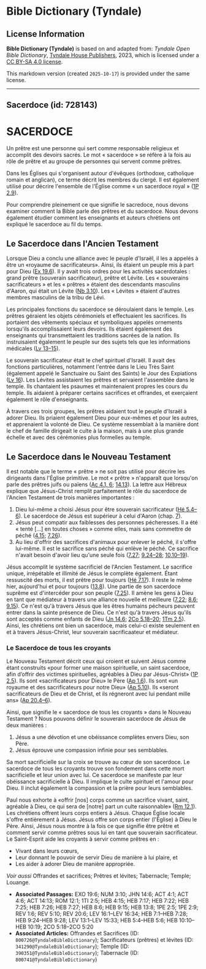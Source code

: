 # Bible Dictionary (Tyndale)

## License Information

**Bible Dictionary (Tyndale)** is based on and adapted from: _Tyndale Open Bible Dictionary_, [Tyndale House Publishers](https://tyndaleopenresources.com/), 2023, which is licensed under a [CC BY-SA 4.0 license](https://creativecommons.org/licenses/by-sa/4.0/legalcode.en).

This markdown version (created `2025-10-17`) is provided under the same license.



--------------------------------

## Sacerdoce (id: 728143)

SACERDOCE
=========

Un prêtre est une personne qui sert comme responsable religieux et accomplit des devoirs sacrés. Le mot « sacerdoce » se réfère à la fois au rôle de prêtre et au groupe de personnes qui servent comme prêtres.

Dans les Églises qui s'organisent autour d'évêques (orthodoxe, catholique romain et anglican), ce terme décrit les membres du clergé. Il est également utilisé pour décrire l'ensemble de l'Église comme « un sacerdoce royal » ([1P 2\.9](https://ref.ly/1Pet2:9)).

Pour comprendre pleinement ce que signifie le sacredoce, nous devons examiner comment la Bible parle des prêtres et du sacerdoce. Nous devons également étudier comment les enseignants et auteurs chrétiens ont expliqué le sacerdoce au fil du temps.

Le Sacerdoce dans l'Ancien Testament
------------------------------------

Lorsque Dieu a conclu une alliance avec le peuple d'Israël, il les a appelés à être un «royaume de sacrificateurs». Ainsi, ils étaient un peuple mis à part pour Dieu ([Ex 19\.6](https://ref.ly/Exod19:6)). Il y avait trois ordres pour les activités sacerdotales : grand prêtre (souverain sacrificateur), prêtre et Lévite. Les « souverains sacrificateurs » et les « prêtres » étaient des descendants masculins d'Aaron, qui était un Lévite ([Nb 3\.10](https://ref.ly/Num3:10)). Les « Lévites » étaient d'autres membres masculins de la tribu de Lévi.

Les principales fonctions du sacerdoce se déroulaient dans le temple. Les prêtres géraient les objets cérémoniels et effectuaient les sacrifices. Ils portaient des vêtements spéciaux et symboliques appelés ornements lorsqu'ils accomplissaient leurs devoirs. Ils étaient également des enseignants qui transmettaient les traditions sacrées de la nation. Ils instruisaient également le peuple sur des sujets tels que les informations médicales ([Lv 13–15](https://ref.ly/Lev13:1-Lev15:33)).

Le souverain sacrificateur était le chef spirituel d'Israël. Il avait des fonctions particulières, notamment l'entrée dans le Lieu Très Saint (également appelé le Sanctuaire ou Saint des Saints) le Jour des Expiations ([Lv 16](https://ref.ly/Lev16:1-Lev16:34)). Les Lévites assistaient les prêtres et servaient l'assemblée dans le temple. Ils chantaient les psaumes et maintenaient propres les cours du temple. Ils aidaient à préparer certains sacrifices et offrandes, et exerçaient également le rôle d'enseignants.

À travers ces trois groupes, les prêtres aidaient tout le peuple d'Israël à adorer Dieu. Ils priaient également Dieu pour eux\-mêmes et pour les autres, et apprenaient la volonté de Dieu. Ce système ressemblait à la manière dont le chef de famille dirigeait le culte à la maison, mais à une plus grande échelle et avec des cérémonies plus formelles au temple.

Le Sacerdoce dans le Nouveau Testament
--------------------------------------

Il est notable que le terme « prêtre » ne soit pas utilisé pour décrire les dirigeants dans l'Église primitive. Le mot « prêtre » n'apparaît que lorsqu'on parle des prêtres juifs ou païens ([Ac 4\.1, 6](https://ref.ly/Acts4:1,Acts4:6); [14\.13](https://ref.ly/Acts14:13)). La lettre aux Hébreux explique que Jésus\-Christ remplit parfaitement le rôle du sacerdoce de l'Ancien Testament de trois manières importantes :

1. Dieu lui\-même a choisi Jésus pour être souverain sacrificateur ([Hé 5\.4–6](https://ref.ly/Heb5:4-Heb5:6)). Le sacerdoce de Jésus est supérieur à celui d'Aaron (chap. [7](https://ref.ly/Heb7:1-Heb7:28)).
2. Jésus peut compatir aux faiblesses des personnes pécheresses. Il a été « tenté \[...] en toutes choses » comme elles, mais sans commettre de péché ([4\.15](https://ref.ly/Heb4:15); [7\.26](https://ref.ly/Heb7:26)).
3. Au lieu d'offrir des sacrifices d'animaux pour enlever le péché, il s'offre lui\-même. Il est le sacrifice sans péché qui enlève le péché. Ce sacrifice n'avait besoin d'avoir lieu qu'une seule fois ([7\.27](https://ref.ly/Heb7:27); [9\.24–28](https://ref.ly/Heb9:24-Heb9:28); [10\.10–19](https://ref.ly/Heb10:10-Heb10:19)).

Jésus accomplit le système sacrificiel de l'Ancien Testament. Le sacrifice unique, irrépétable et illimité de Jésus le complète également. Étant ressuscité des morts, il est prêtre pour toujours ([Hé 7\.17](https://ref.ly/Heb7:17)). Il reste le même hier, aujourd'hui et pour toujours ([13\.8](https://ref.ly/Heb13:8)). Une partie de son sacerdoce suprême est d'intercéder pour son peuple ([7\.25](https://ref.ly/Heb7:25)). Il amène les gens à Dieu en tant que médiateur à travers une alliance nouvelle et meilleure ([7\.22](https://ref.ly/Heb7:22); [8\.6](https://ref.ly/Heb8:6); [9\.15](https://ref.ly/Heb9:15)). Ce n'est qu'à travers Jésus que les êtres humains pécheurs peuvent entrer dans la sainte présence de Dieu. Ce n'est qu'à travers Jésus qu'ils sont acceptés comme enfants de Dieu ([Jn 14\.6](https://ref.ly/John14:6); [2Co 5\.18–20](https://ref.ly/2Cor5:18-2Cor5:20); [1Tm 2\.5](https://ref.ly/1Tim2:5)). Ainsi, les chrétiens ont bien un sacerdoce, mais celui\-ci existe seulement en et à travers Jésus\-Christ, leur souverain sacrificaateur et médiateur.

### Le Sacerdoce de tous les croyants

Le Nouveau Testament décrit ceux qui croient et suivent Jésus comme étant construits «pour former une maison spirituelle, un saint sacerdoce, afin d’offrir des victimes spirituelles, agréables à Dieu par Jésus\-Christ» ([1P 2\.5](https://ref.ly/1Pet2:5)). Ils sont «sacrificateurs pour Dieu» le Père ([Ap 1\.6](https://ref.ly/Rev1:6)). Ils sont «un royaume et des sacrificateurs pour notre Dieu» ([Ap 5\.10](https://ref.ly/Rev5:10)). Ils «seront sacrificateurs de Dieu et de Christ, et ils régneront avec lui pendant mille ans» ([Ap 20\.4–6](https://ref.ly/Rev20:6)).

Ainsi, que signifie le « sacerdoce de tous les croyants » dans le Nouveau Testament ? Nous pouvons définir le souverain sacerdoce de Jésus de deux manières :

1. Jésus a une dévotion et une obéissance complètes envers Dieu, son Père.
2. Jésus éprouve une compassion infinie pour ses semblables.

Sa mort sacrificielle sur la croix se trouve au cœur de son sacerdoce. Le sacerdoce de tous les croyants trouve son fondement dans cette mort sacrificielle et leur union avec lui. Ce sacerdoce se manifeste par leur obéissance sacrificielle à Dieu. Il implique le culte spirituel et l'amour pour Dieu. Il inclut également la compassion et la prière pour leurs semblables.

Paul nous exhorte à «offrir \[nos] corps comme un sacrifice vivant, saint, agréable à Dieu, ce qui sera de \[notre] part un culte raisonnable» ([Rm 12\.1](https://ref.ly/Rom12:1)). Les chrétiens offrent leurs corps entiers à Jésus. Chaque Église locale s'offre entièrement à Jésus. Jésus offre son corps entier (l'Église) à Dieu le Père. Ainsi, Jésus nous montre à la fois ce que signifie être prêtre et comment servir comme prêtres sous lui en tant que souverain sacrificateur. Le Saint\-Esprit aide les croyants à servir comme prêtres en :

* Vivant dans leurs cœurs,
* Leur donnant le pouvoir de servir Dieu de manière à lui plaire, et
* Les aider à adorer Dieu de manière appropriée.

*Voir aussi* Offrandes et sacrifices; Prêtres et lévites; Tabernacle; Temple; Louange.

* **Associated Passages:** EXO 19:6; NUM 3:10; JHN 14:6; ACT 4:1; ACT 4:6; ACT 14:13; ROM 12:1; 1TI 2:5; HEB 4:15; HEB 7:17; HEB 7:22; HEB 7:25; HEB 7:26; HEB 7:27; HEB 8:6; HEB 9:15; HEB 13:8; 1PE 2:5; 1PE 2:9; REV 1:6; REV 5:10; REV 20:6; LEV 16:1–LEV 16:34; HEB 7:1–HEB 7:28; HEB 9:24–HEB 9:28; LEV 13:1–LEV 15:33; HEB 5:4–HEB 5:6; HEB 10:10–HEB 10:19; 2CO 5:18–2CO 5:20
* **Associated Articles:** Offrandes et Sacrifices (ID: `800726@TyndaleBibleDictionary`); Sacrificateurs (prêtres) et lévites (ID: `341290@TyndaleBibleDictionary`); Temple (ID: `390351@TyndaleBibleDictionary`); Tabernacle (ID: `800741@TyndaleBibleDictionary`)

